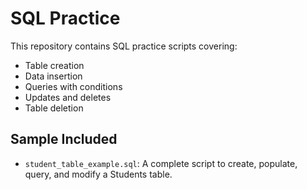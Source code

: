 # SQL Practice

This repository contains SQL practice scripts covering:

- Table creation
- Data insertion
- Queries with conditions
- Updates and deletes
- Table deletion

## Sample Included
- `student_table_example.sql`: A complete script to create, populate, query, and modify a Students table.
